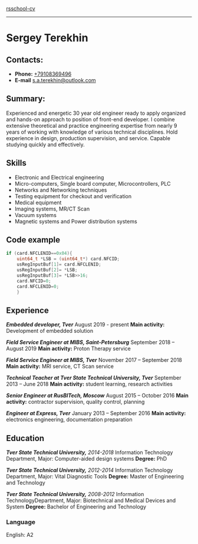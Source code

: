 [rsschool-cv](https://AlaiziyZukerman.github.io/rsschool-cv/cv)
___
# Sergey Terekhin

## Contacts:  
+ __Phone:__ [+79108369496](tel:+79108369496)
+ __E-mail__ [s.a.terekhin@outlook.com](mailto:s.a.terekhin@outlook.com)

## Summary:
Experienced and energetic 30 year old engineer ready to apply organized and hands-on approach to position of front-end developer. I combine extensive theoretical and practice engineering expertise from nearly 9 years of working with knowledge of various technical disciplines. Hold experience in design, production supervision, and service. Capable studying quickly and effectively.


## Skills
- Electronic and Electrical engineering
- Micro-computers, Single board computer, Microcontrollers, PLC
- Networks and Networking techniques
- Testing equipment for checkout and verification
- Medical equipment
- Imaging systems, MR/CT Scan
- Vacuum systems
- Magnetic systems and Power distribution systems


## Code example
```C
if (card.NFCLENID==0x04){
    uint64_t *LSB = (uint64_t*) card.NFCID;
    usRegInputBuf[1]= card.NFCLENID;
    usRegInputBuf[2]= *LSB;
    usRegInputBuf[3]= *LSB>>16;
    card.NFCID=0;
    card.NFCLENID=0;
    }
```

## Experience
___Embedded developer, Tver___
August 2019 - present
__Main activity:__ Development of embedded solution

___Field Service Engineer at MIBS, Saint-Petersburg___
September 2018 – August 2019
__Main activity:__ Proton Therapy service

___Field Service Engineer at MIBS, Tver___
November 2017 – September 2018
__Main activity:__ MRI service, CT Scan service

___Technical Teacher at Tver State Technical University, Tver___
September 2013 – June 2018
__Main activity:__ student learning, research activities

___Senior Engineer at RusBITech, Moscow___
August 2015 – October 2016
__Main activity:__ contractor supervision, quality control, planning

___Engineer at Express, Tver___
January 2013 – September 2016
__Main activity:__ electronics engineering, documentation preparation

## Education
___Tver State Technical University,___ _2014-2018_
Information Technology Department, Major: Computer-aided design systems
__Degree:__ PhD

___Tver State Technical University,___ _2012-2014_
Information Technology Department, Major: Vital Diagnostic Tools
__Degree:__ Master of Engineering and Technology

___Tver State Technical University,___ _2008-2012_
Information TechnologyDepartment, Major: Biotechnical and Medical Devices and System
__Degree:__ Bachelor of Engineering and Technology

### Language 
English: A2

